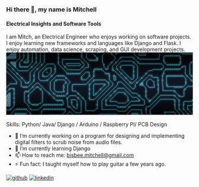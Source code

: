 ### Hi there 👋, my name is Mitchell
#### Electrical Insights and Software Tools
 I am Mitch, an Electrical Engineer who enjoys working on software projects. I enjoy learning new frameworks and languages like Django and Flask. I enjoy automation, data science, scraping, and GUI development projects.
 ![Banner Image](images/circuit_banner.png)

Skills: Python/ Java/ Django / Arduino / Raspberry PI/ PCB Design

- 🔭 I’m currently working on a program for designing and implementing digital filters to scrub noise from audio files.
- 🌱 I’m currently learning Django
- 📫 How to reach me: bisbee.mitchell@gmail.com 
- ⚡ Fun fact: I taught myself how to play guitar a few years ago.

[<img src='https://cdn.jsdelivr.net/npm/simple-icons@3.0.1/icons/github.svg' alt='github' height='40'>](https://github.com/MitchBisbee)  [<img src='https://cdn.jsdelivr.net/npm/simple-icons@3.0.1/icons/linkedin.svg' alt='linkedin' height='40'>](https://www.linkedin.com/in/mitchell-bisbee-256422199/)  





